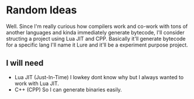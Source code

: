 # Random Ideas
Well. Since I'm really curious how compilers work and co-work with tons of another languages and kinda immediately generate bytecode, I'll consider structing a project using Lua JIT and CPP. 
Basically it'll generate bytecode for a specific lang I'll name it Lure and it'll be a experiment purpose project. 
## I will need 

* Lua JIT (Just-In-Time)
  I lowkey dont know why but I always wanted to work with Lua JIT.
* C++ (CPP)
  So I can generate binaries easily. 
